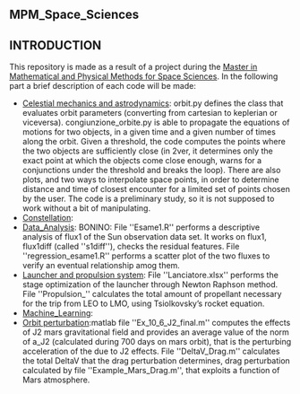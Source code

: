 ## MPM_Space_Sciences ##

## INTRODUCTION ##
This repository is made as a result of a project during the [Master in Mathematical and Physical Methods for Space Sciences](https://mpmss.i-learn.unito.it/). 
In the following part a brief description of each code will be made:
   - [Celestial mechanics and astrodynamics](https://github.com/andreasemeraro/MPM_Space_Sciences/tree/main/Celestial%20mechanics%20and%20astrodynamics): orbit.py defines the class that evaluates orbit parameters (converting from cartesian to keplerian or viceversa). congiunzione_orbite.py is able to propagate the equations of motions for two objects, in a given time and a given number of times along the orbit. Given a threshold, the code computes the points where the two objects are sufficiently close (in 2ver, it determines only the exact point at which the objects come close enough, warns for a conjunctions under the threshold and breaks the loop). There are also plots, and two ways to interpolate space points, in order to determine distance and time of closest encounter for a limited set of points chosen by the user. The code is a preliminary study, so it is not supposed to work without a bit of manipulating.
   - [Constellation](https://github.com/andreasemeraro/MPM_Space_Sciences/tree/main/Costellation):
   - [Data_Analysis](https://github.com/andreasemeraro/MPM_Space_Sciences/tree/main/Data_Analysis): BONINO: File ''Esame1.R'' performs a descriptive analysis of flux1 of the Sun observation data set. It works on flux1, flux1diff (called ''s1diff''), checks the residual features. File ''regression_esame1.R'' performs a scatter plot of the two fluxes to verify an eventual relationship amog them.
   - [Launcher and propulsion system](https://github.com/andreasemeraro/MPM_Space_Sciences/tree/main/Launcher): File ''Lanciatore.xlsx'' performs the stage optimization of the launcher through Newton Raphson method. File ''Propulsion_'' calculates the total amount of propellant necessary for the trip from LEO to LMO, using Tsiolkovsky’s rocket equation.
   - [Machine_Learning](https://github.com/andreasemeraro/MPM_Space_Sciences/tree/main/Machine_Learning):
   - [Orbit perturbation](https://github.com/andreasemeraro/MPM_Space_Sciences/tree/main/Orbit%20perturbation):matlab file ''Ex_10_6_J2_final.m'' computes the effects of J2 mars gravitational field and provides an average value of the norm of a_J2 (calculated during 700 days on mars orbit), that is the perturbing acceleration of the due to J2 effects.
File ''DeltaV_Drag.m'' calculates the total DeltaV that the drag perturbation determines, drag perturbation calculated by file ''Example_Mars_Drag.m'', that exploits a function of Mars atmosphere.
